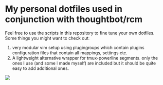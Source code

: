 # My personal dotfiles used in conjunction with thoughtbot/rcm

Feel free to use the scripts in this repository to fine tune your own dotfiles. Some things you might want to check out:

1. very modular vim setup using plugingroups which contain plugins configuration files that contain all 
   mappings, settings etc.
2. A lightweight alternative wrapper for tmux-powerline segments. only the ones I use (and some I made myself) are included
   but it should be quite easy to add additional ones.
   
<img src="http://imgur.com/a/9GYA4"></img>

